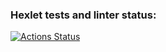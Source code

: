 ### Hexlet tests and linter status:
[![Actions Status](https://github.com/kuznetsovyar22/python-project-49/workflows/hexlet-check/badge.svg)](https://github.com/kuznetsovyar22/python-project-49/actions)